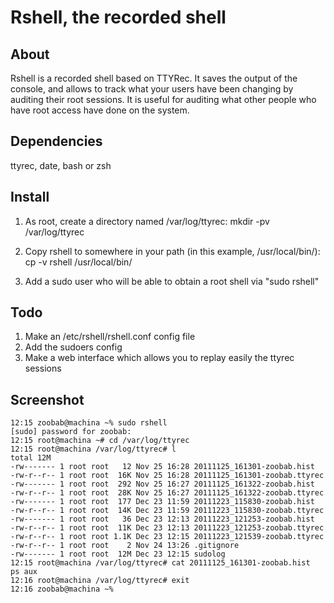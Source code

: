 Rshell, the recorded shell
==========================

About
-----

Rshell is a recorded shell based on TTYRec. It saves the output of the console,
and allows to track what your users have been changing by auditing their root
sessions. It is useful for auditing what other people who have root access have
done on the system.

Dependencies
------------

ttyrec, date, bash or zsh

Install
-------

1. As root, create a directory named /var/log/ttyrec:
    mkdir -pv /var/log/ttyrec

2. Copy rshell to somewhere in your path (in this example, /usr/local/bin/):
    cp -v rshell /usr/local/bin/

3. Add a sudo user who will be able to obtain a root shell via "sudo rshell"


Todo
----

1. Make an /etc/rshell/rshell.conf config file
2. Add the sudoers config
3. Make a web interface which allows you to replay easily the ttyrec sessions

Screenshot
----------

    12:15 zoobab@machina ~% sudo rshell
    [sudo] password for zoobab: 
    12:15 root@machina ~# cd /var/log/ttyrec 
    12:15 root@machina /var/log/ttyrec# l
    total 12M
    -rw------- 1 root root   12 Nov 25 16:28 20111125_161301-zoobab.hist
    -rw-r--r-- 1 root root  16K Nov 25 16:28 20111125_161301-zoobab.ttyrec
    -rw------- 1 root root  292 Nov 25 16:27 20111125_161322-zoobab.hist
    -rw-r--r-- 1 root root  28K Nov 25 16:27 20111125_161322-zoobab.ttyrec
    -rw------- 1 root root  177 Dec 23 11:59 20111223_115830-zoobab.hist
    -rw-r--r-- 1 root root  14K Dec 23 11:59 20111223_115830-zoobab.ttyrec
    -rw------- 1 root root   36 Dec 23 12:13 20111223_121253-zoobab.hist
    -rw-r--r-- 1 root root  11K Dec 23 12:13 20111223_121253-zoobab.ttyrec
    -rw-r--r-- 1 root root 1.1K Dec 23 12:15 20111223_121539-zoobab.ttyrec
    -rw-r--r-- 1 root root    2 Nov 24 13:26 .gitignore
    -rw------- 1 root root  12M Dec 23 12:15 sudolog
    12:15 root@machina /var/log/ttyrec# cat 20111125_161301-zoobab.hist
    ps aux
    12:16 root@machina /var/log/ttyrec# exit
    12:16 zoobab@machina ~%
